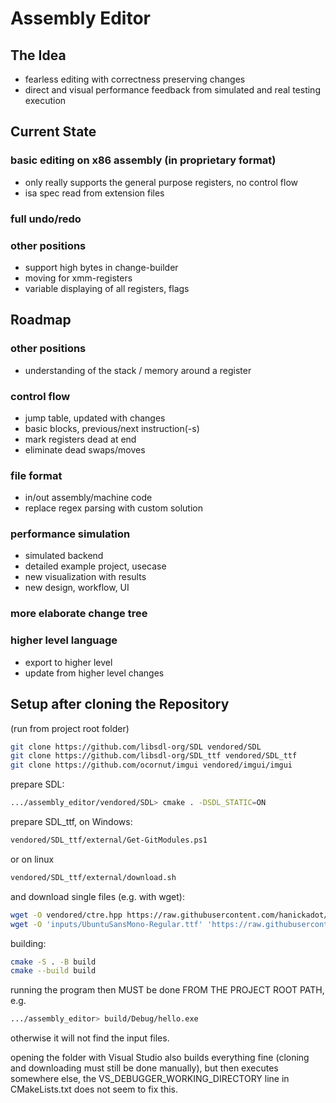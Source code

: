 # Assembly Editor
## The Idea
- fearless editing with correctness preserving changes
- direct and visual performance feedback from simulated and real testing execution

## Current State
### basic editing on x86 assembly (in proprietary format)
- only really supports the general purpose registers, no control flow
- isa spec read from extension files
### full undo/redo
### other positions
- support high bytes in change-builder
- moving for xmm-registers
- variable displaying of all registers, flags

## Roadmap
### other positions
- understanding of the stack / memory around a register
### control flow
- jump table, updated with changes
- basic blocks, previous/next instruction(-s)
- mark registers dead at end
- eliminate dead swaps/moves
### file format
- in/out assembly/machine code
- replace regex parsing with custom solution
### performance simulation
- simulated backend
- detailed example project, usecase
- new visualization with results
- new design, workflow, UI
### more elaborate change tree
### higher level language
- export to higher level
- update from higher level changes

## Setup after cloning the Repository
(run from project root folder)
```sh
git clone https://github.com/libsdl-org/SDL vendored/SDL
git clone https://github.com/libsdl-org/SDL_ttf vendored/SDL_ttf
git clone https://github.com/ocornut/imgui vendored/imgui/imgui
```
prepare SDL:
```sh
.../assembly_editor/vendored/SDL> cmake . -DSDL_STATIC=ON
```
prepare SDL_ttf, on Windows:
```sh
vendored/SDL_ttf/external/Get-GitModules.ps1
```
or on linux
```sh
vendored/SDL_ttf/external/download.sh
```

and download single files (e.g. with wget):
```sh
wget -O vendored/ctre.hpp https://raw.githubusercontent.com/hanickadot/compile-time-regular-expressions/main/single-header/ctre.hpp
wget -O 'inputs/UbuntuSansMono-Regular.ttf' 'https://raw.githubusercontent.com/canonical/Ubuntu-Sans-Mono-fonts/main/fonts/ttf/UbuntuSansMono-Regular.ttf'
```

building:
```sh
cmake -S . -B build
cmake --build build
```

running the program then MUST be done FROM THE PROJECT ROOT PATH, e.g.
```sh
.../assembly_editor> build/Debug/hello.exe
```
otherwise it will not find the input files.

opening the folder with Visual Studio also builds everything fine (cloning and downloading must still be done manually), 
but then executes somewhere else, the VS_DEBUGGER_WORKING_DIRECTORY line in CMakeLists.txt does not seem to fix this.

